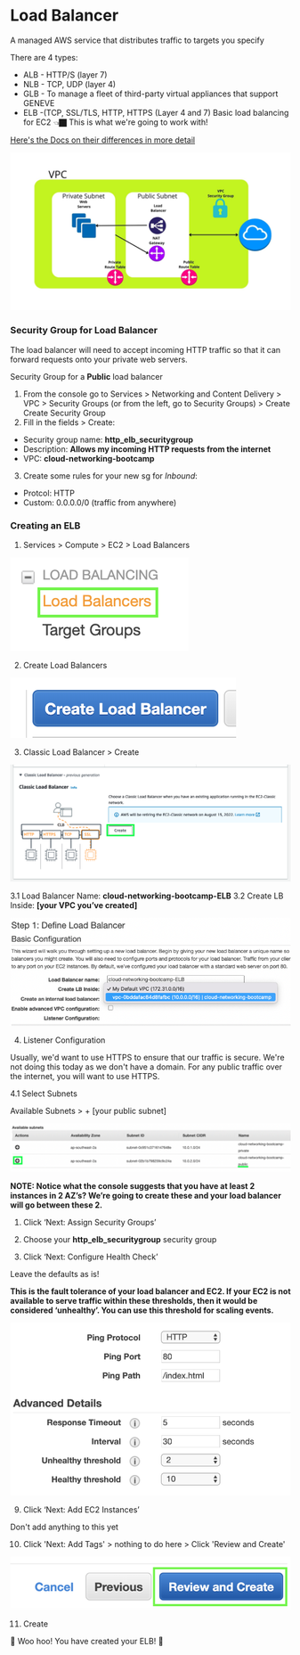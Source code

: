 # Load Balancer 
A managed AWS service that distributes traffic to targets you specify

There are 4 types:
- ALB - HTTP/S (layer 7)
- NLB - TCP, UDP (layer 4)
- GLB - To manage a fleet of third-party virtual appliances that support GENEVE
- ELB -(TCP, SSL/TLS, HTTP, HTTPS (Layer 4 and 7) Basic load balancing for EC2 👈🏿 This is what we're going to work with!

[Here's the Docs on their differences in more detail](https://aws.amazon.com/elasticloadbalancing/features/#Product_comparisons)

![LB Diagram](2022-images/3-elb-network-diagram.png)

### Security Group for Load Balancer
The load balancer will need to accept incoming HTTP traffic so that it can forward requests onto your private web servers. 

Security Group for a __Public__ load balancer
1. From the console go to Services > Networking and Content Delivery > VPC > Security Groups (or from the left, go to Security Groups) > Create Create Security Group
2. Fill in the fields > Create:

  - Security group name: __http_elb_securitygroup__
  - Description: __Allows my incoming HTTP requests from the internet__
  - VPC: __cloud-networking-bootcamp__

3. Create some rules for your new sg for *Inbound*:
  - Protcol: HTTP
  - Custom: 0.0.0.0/0 (traffic from anywhere)


### Creating an ELB

1. Services > Compute > EC2 > Load Balancers

![LB Console](images/services_elb.png)

2. Create Load Balancers

![LB create](images/create_lb.png)

3. Classic Load Balancer > Create

![ELB](2022-images/create-load-balancer.png)

3.1 Load Balancer Name: __cloud-networking-bootcamp-ELB__
3.2 Create LB Inside: __[your VPC you’ve created]__

![LB VPC](2022-images/select-elb-vpc.png)

4. Listener Configuration

Usually, we'd want to use HTTPS to ensure that our traffic is secure. We're not doing this today as we don't have a domain. For any public traffic over the internet, you will want to use HTTPS.

4.1 Select Subnets

Available Subnets > + [your public subnet]

![LB Public Subnet](2022-images/select-elb-subnet.png)

__NOTE: Notice what the console suggests that you have at least 2 instances in 2 AZ’s? We’re going to create these and your load balancer will go between these 2.__

1. Click ‘Next: Assign Security Groups’

2. Choose your __http_elb_securitygroup__ security group

3. Click ‘Next: Configure Health Check’

Leave the defaults as is!

__This is the fault tolerance of your load balancer and EC2. If your EC2 is not available to serve traffic within these thresholds, then it would be considered ‘unhealthy’. You can use this threshold for scaling events.__

![LB Public Subnet](images/lb_health_check.png)


9. Click ‘Next: Add EC2 Instances’

Don't add anything to this yet

10. Click 'Next: Add Tags' > nothing to do here > Click 'Review and Create'

![LB Review Create](images/review_create_lb.png)

11. Create

🌈 Woo hoo! You have created your ELB! 🌈

